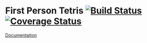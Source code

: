 # First Person Tetris [![Build Status](https://travis-ci.org/gifnksm/fpt.svg)](https://travis-ci.org/gifnksm/fpt) [![Coverage Status](https://coveralls.io/repos/gifnksm/fpt/badge.svg?branch=master&service=github)](https://coveralls.io/github/gifnksm/fpt?branch=master)

[Documentation](https://gifnksm.github.io/fpt)
